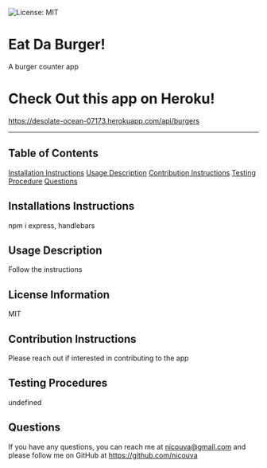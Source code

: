 ![License: MIT](https://img.shields.io/badge/License-MIT-yellow.svg)
  # Eat Da Burger!
  A burger counter app
  # Check Out this app on Heroku!
  https://desolate-ocean-07173.herokuapp.com/api/burgers
  ***
  ## Table of Contents
  [Installation Instructions](#installation-instructions)
  [Usage Description](#license-information)
  [Contribution Instructions](#contribution-instructions)
  [Testing Procedure](#testing-procedure)
  [Questions](#questions)
  ## Installations Instructions
  npm i express, handlebars
  ## Usage Description
  Follow the instructions
  ## License Information
  MIT
  ## Contribution Instructions
  Please reach out if interested in contributing to the app
  ## Testing Procedures
  undefined
  ## Questions
  If you have any questions, you can reach me at nicouva@gmail.com and please follow me on GitHub at https://github.com/nicouva